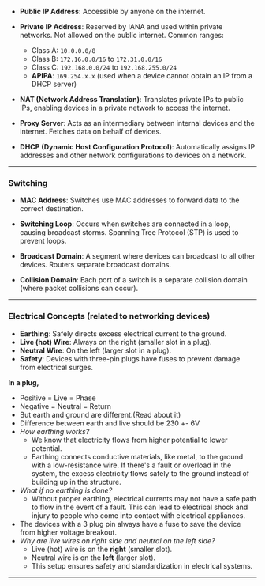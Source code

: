 
- **Public IP Address**: Accessible by anyone on the internet.
    
- **Private IP Address**: Reserved by IANA and used within private networks. Not allowed on the public internet. Common ranges:
    
    - Class A: `10.0.0.0/8`
    - Class B: `172.16.0.0/16` to `172.31.0.0/16`
    - Class C: `192.168.0.0/24` to `192.168.255.0/24`
    - **APIPA**: `169.254.x.x` (used when a device cannot obtain an IP from a DHCP server)
- **NAT (Network Address Translation)**: Translates private IPs to public IPs, enabling devices in a private network to access the internet.
    
- **Proxy Server**: Acts as an intermediary between internal devices and the internet. Fetches data on behalf of devices.
    
- **DHCP (Dynamic Host Configuration Protocol)**: Automatically assigns IP addresses and other network configurations to devices on a network.
    
---
### **Switching**

- **MAC Address**: Switches use MAC addresses to forward data to the correct destination.
    
- **Switching Loop**: Occurs when switches are connected in a loop, causing broadcast storms. Spanning Tree Protocol (STP) is used to prevent loops.
    
- **Broadcast Domain**: A segment where devices can broadcast to all other devices. Routers separate broadcast domains.
    
- **Collision Domain**: Each port of a switch is a separate collision domain (where packet collisions can occur).
---
### **Electrical Concepts (related to networking devices)**

- **Earthing**: Safely directs excess electrical current to the ground.
- **Live (hot) Wire**: Always on the right (smaller slot in a plug).
- **Neutral Wire**: On the left (larger slot in a plug).
- **Safety**: Devices with three-pin plugs have fuses to prevent damage from electrical surges.

**In a plug,**
- Positive = Live = Phase
- Negative = Neutral = Return
- But earth and ground are different.(Read about it)
- Difference between earth and live should be 230 +- 6V
- *How earthing works?*
	- We know that electricity flows from higher potential to lower potential.
	- Earthing connects conductive materials, like metal, to the ground with a low-resistance wire. If there's a fault or overload in the system, the excess electricity flows safely to the ground instead of building up in the structure.
- *What if no earthing is done?*
	- Without proper earthing, electrical currents may not have a safe path to flow in the event of a fault. This can lead to electrical shock and injury to people who come into contact with electrical appliances.
- The devices with a 3 plug pin always have a fuse to save the device from higher voltage breakout.
- *Why are live wires on right side and neutral on the left side?*
	- Live (hot) wire is on the **right** (smaller slot).
	- Neutral wire is on the **left** (larger slot).
	- This setup ensures safety and standardization in electrical systems.
---